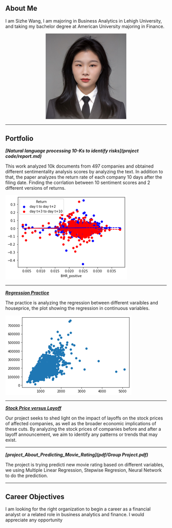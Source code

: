 ## About Me

I am Sizhe Wang, I am majoring in Business Analytics in Lehigh University, and taking my bachelor degree at American University majoring in Finance.

<p style="text-align:center;">
  <img class="img-circle" src="images/Sizhe Wang resume photo.jpg" width="50%">
</p>

---

## Portfolio

<!-- You can link to other websites, PDFs in this repo, and other pages in this repo -->

_**[Natural language processing 10-Ks to identify risks](project code/report.md)**_

This work analyzed 10k documents from 497 companies and obtained different sentimentality analysis scores by analyzing the text. In addition to that, the paper analyzes the return rate of each company 10 days after the filing date. Finding the corrlation between 10 sentiment scores and 2 different versions of returns.

<img src="project code/output_58_0.png?raw=true"/>

---

_**[Regression Practice](regression/regression.md)**_

The practice is analyzing the regression between different varaibles and houseprice, the plot showing the regression in continuous variables. 

<img src="regression/output_8_7.png?raw=true"/>

---

_**[Stock Price versus Layoff](https://sizhewanglehigh.github.io/3guys/)**_

Our project seeks to shed light on the impact of layoffs on the stock prices of affected companies, as well as the broader economic implications of these cuts. By analyzing the stock prices of companies before and after a layoff announcement, we aim to identify any patterns or trends that may exist.

---

_**[project_About_Predicting_Movie_Rating](pdf/Group Project.pdf)**_

The project is trying predicti new movie rating based on different variables, we using Multiple Linear Regression, Stepwise Regresion, Neural Network to do the prediction. 



---

## Career Objectives

I am looking for the right organization to begin a career as a financial analyst or a related role in business analytics and finance. 
I would appreciate any opportunity


<p style="font-size:11px">
